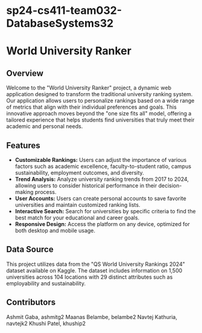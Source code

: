 # sp24-cs411-team032-DatabaseSystems32
# World University Ranker

## Overview

Welcome to the "World University Ranker" project, a dynamic web application designed to transform the traditional university ranking system. Our application allows users to personalize rankings based on a wide range of metrics that align with their individual preferences and goals. This innovative approach moves beyond the "one size fits all" model, offering a tailored experience that helps students find universities that truly meet their academic and personal needs.

## Features

- **Customizable Rankings:** Users can adjust the importance of various factors such as academic excellence, faculty-to-student ratio, campus sustainability, employment outcomes, and diversity.
- **Trend Analysis:** Analyze university ranking trends from 2017 to 2024, allowing users to consider historical performance in their decision-making process.
- **User Accounts:** Users can create personal accounts to save favorite universities and maintain customized ranking lists.
- **Interactive Search:** Search for universities by specific criteria to find the best match for your educational and career goals.
- **Responsive Design:** Access the platform on any device, optimized for both desktop and mobile usage.

## Data Source

This project utilizes data from the "QS World University Rankings 2024" dataset available on Kaggle. The dataset includes information on 1,500 universities across 104 locations with 29 distinct attributes such as employability and sustainability.

## Contributors
Ashmit Gaba, ashmitg2
Maanas Belambe, belambe2
Navtej Kathuria, navtejk2
Khushi Patel, khuship2
